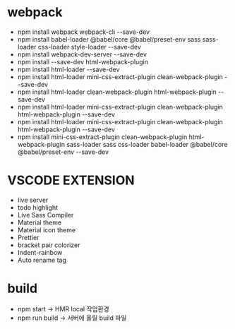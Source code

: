 # webpack

- npm install webpack webpack-cli --save-dev
- npm install babel-loader @babel/core @babel/preset-env sass sass-loader css-loader style-loader --save-dev
- npm install webpack-dev-server --save-dev
- npm install --save-dev html-webpack-plugin
- npm install html-loader --save-dev
- npm install html-loader mini-css-extract-plugin clean-webpack-plugin --save-dev
- npm install html-loader clean-webpack-plugin html-webpack-plugin --save-dev
- npm install html-loader mini-css-extract-plugin clean-webpack-plugin html-webpack-plugin --save-dev
- npm install html-loader mini-css-extract-plugin clean-webpack-plugin html-webpack-plugin --save-dev
- npm install mini-css-extract-plugin clean-webpack-plugin html-webpack-plugin sass-loader sass css-loader babel-loader @babel/core @babel/preset-env --save-dev

# VSCODE EXTENSION

- live server
- todo highlight
- Live Sass Compiler
- Material theme
- Material icon theme
- Prettier
- bracket pair colorizer
- Indent-rainbow
- Auto rename tag

# build

- npm start -> HMR local 작업환경
- npm run build -> 서버에 올릴 build 파일
